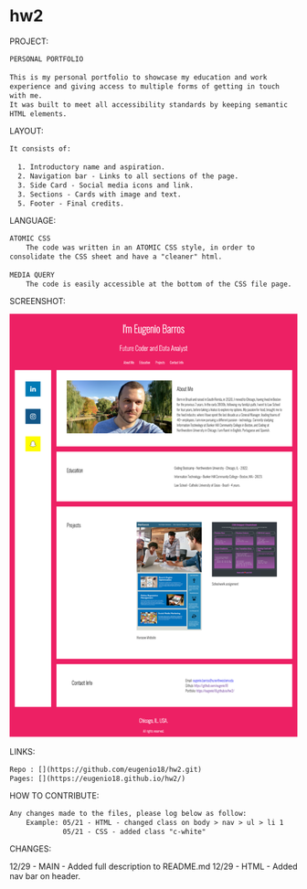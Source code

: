 # hw2
PROJECT: 

    PERSONAL PORTFOLIO 

    This is my personal portfolio to showcase my education and work experience and giving access to multiple forms of getting in touch with me. 
    It was built to meet all accessibility standards by keeping semantic HTML elements. 


LAYOUT:

    It consists of: 

      1. Introductory name and aspiration.
      2. Navigation bar - Links to all sections of the page.
      3. Side Card - Social media icons and link.
      3. Sections - Cards with image and text.
      5. Footer - Final credits.


LANGUAGE:

    ATOMIC CSS
        The code was written in an ATOMIC CSS style, in order to consolidate the CSS sheet and have a "cleaner" html. 

    MEDIA QUERY
        The code is easily accessible at the bottom of the CSS file page.


SCREENSHOT:

![Screenshot of project](./assets/img/portfolio-screenshot.png)


LINKS:

    Repo : [](https://github.com/eugenio18/hw2.git)
    Pages: [](https://eugenio18.github.io/hw2/)
 

HOW TO CONTRIBUTE:

    Any changes made to the files, please log below as follow:
        Example: 05/21 - HTML - changed class on body > nav > ul > li 1
                 05/21 - CSS - added class "c-white"

CHANGES:

12/29 - MAIN - Added full description to README.md
12/29 - HTML - Added nav bar on header.



